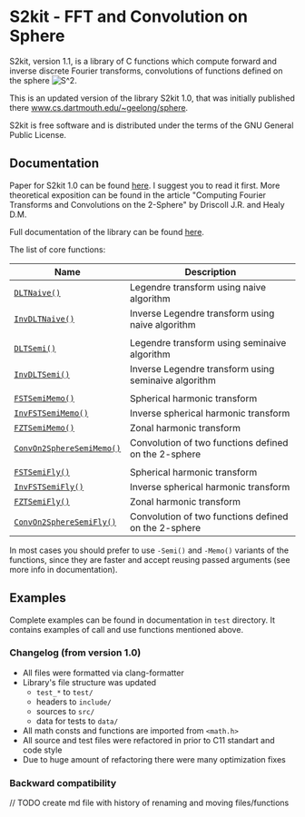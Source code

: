 # S2kit - FFT and Convolution on Sphere

S2kit, version 1.1, is a library of C functions which compute forward and inverse discrete Fourier transforms, convolutions of functions defined on the sphere <img src="https://latex.codecogs.com/svg.latex?\Large&space;S^2" title="S^2"/>.

This is an updated version of the library S2kit 1.0, that was initially published there www.cs.dartmouth.edu/~geelong/sphere.

S2kit is free software and is distributed under the terms of the GNU General Public License.

## Documentation

Paper for S2kit 1.0 can be found [here](https://github.com/Bychin/s2kit/blob/master/dist/S2kitHowTo.pdf). I suggest you to read it first. More theoretical exposition can be found in the article "Computing Fourier Transforms and Convolutions on the 2-Sphere" by Driscoll J.R. and Healy D.M.

Full documentation of the library can be found [here](https://bychin.github.io/s2kit/html/index.html).

The list of core functions:

Name | Description
--- | ---
[`DLTNaive()`](https://bychin.github.io/s2kit/html/naive_8c.html) | Legendre transform using naive algorithm
[`InvDLTNaive()`](https://bychin.github.io/s2kit/html/naive_8c.html) | Inverse Legendre transform using naive algorithm
||
[`DLTSemi()`](https://bychin.github.io/s2kit/html/seminaive_8c.html) | Legendre transform using seminaive algorithm
[`InvDLTSemi()`](https://bychin.github.io/s2kit/html/seminaive_8c.html) | Inverse Legendre transform using seminaive algorithm
||
[`FSTSemiMemo()`](https://bychin.github.io/s2kit/html/_f_s_t__semi__memo_8c.html) | Spherical harmonic transform
[`InvFSTSemiMemo()`](https://bychin.github.io/s2kit/html/_f_s_t__semi__memo_8c.html) | Inverse spherical harmonic transform
[`FZTSemiMemo()`](https://bychin.github.io/s2kit/html/_f_s_t__semi__memo_8c.html) | Zonal harmonic transform
[`ConvOn2SphereSemiMemo()`](https://bychin.github.io/s2kit/html/_f_s_t__semi__memo_8c.html) | Convolution of two functions defined on the 2-sphere
||
[`FSTSemiFly()`](https://bychin.github.io/s2kit/html/_f_s_t__semi__fly_8c.html) | Spherical harmonic transform
[`InvFSTSemiFly()`](https://bychin.github.io/s2kit/html/_f_s_t__semi__fly_8c.html) | Inverse spherical harmonic transform
[`FZTSemiFly()`](https://bychin.github.io/s2kit/html/_f_s_t__semi__fly_8c.html) | Zonal harmonic transform
[`ConvOn2SphereSemiFly()`](https://bychin.github.io/s2kit/html/_f_s_t__semi__fly_8c.html) | Convolution of two functions defined on the 2-sphere

In most cases you should prefer to use `-Semi()` and `-Memo()` variants of the functions, since they are faster and accept reusing passed arguments (see more info in documentation).

## Examples

Complete examples can be found in documentation in `test` directory. It contains examples of call and use functions mentioned above.

### Changelog (from version 1.0)

* All files were formatted via clang-formatter
* Library's file structure was updated
  * `test_*` to `test/`
  * headers to `include/`
  * sources to `src/`
  * data for tests to `data/`
* All math consts and functions are imported from `<math.h>`
* All source and test files were refactored in prior to C11 standart and code style
* Due to huge amount of refactoring there were many optimization fixes

### Backward compatibility

// TODO create md file with history of renaming and moving files/functions
